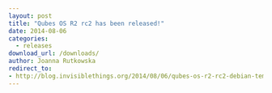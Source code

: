 ```yaml
---
layout: post
title: "Qubes OS R2 rc2 has been released!"
date: 2014-08-06
categories:
  - releases
download_url: /downloads/
author: Joanna Rutkowska
redirect_to:
- http://blog.invisiblethings.org/2014/08/06/qubes-os-r2-rc2-debian-template-ssled.html
---
```

